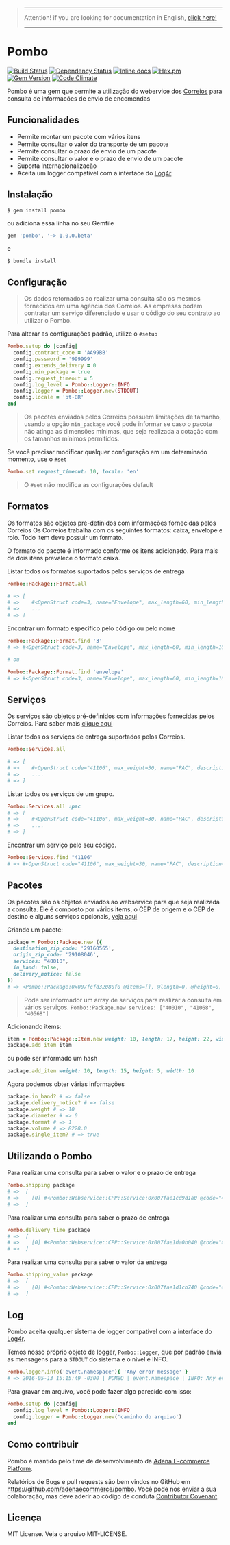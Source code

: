 > ***
> Attention! if you are looking for documentation in English, [click here!](readmes/README-EN.md)
> ***

# Pombo
[![Build Status](https://travis-ci.org/adenaecommerce/pombo.svg?branch=master)](https://travis-ci.org/adenaecommerce/pombo)
[![Dependency Status](https://gemnasium.com/adenaecommerce/pombo.svg)](https://gemnasium.com/adenaecommerce/pombo)
[![Inline docs](http://inch-ci.org/github/adenaecommerce/pombo.svg?branch=master)](http://inch-ci.org/github/adenaecommerce/pombo)
[![Hex.pm](https://img.shields.io/badge/yard-docs-blue.svg)](http://www.rubydoc.info/github/adenaecommerce/pombo/master)
[![Gem Version](https://badge.fury.io/rb/pombo.svg)](https://badge.fury.io/rb/pombo)
[![Code Climate](https://codeclimate.com/github/adenaecommerce/pombo/badges/gpa.svg)](https://codeclimate.com/github/adenaecommerce/pombo)

Pombo é uma gem que permite a utilização do webervice dos [Correios](http://correios.com.br/para-voce) para consulta de informacões
de envio de encomendas

## Funcionalidades

* Permite montar um pacote com vários itens
* Permite consultar o valor do transporte de um pacote
* Permite consultar o prazo de envio de um pacote
* Permite consultar o valor e o prazo de envio de um pacote
* Suporta Internacionalização
* Aceita um logger compatível com a interface do [Log4r](http://log4r.rubyforge.org/index.html)

## Instalação

    $ gem install pombo

ou adiciona essa linha no seu Gemfile

```ruby
gem 'pombo', '~> 1.0.0.beta'
```

e

    $ bundle install


## Configuração

> Os dados retornados ao realizar uma consulta são os mesmos fornecidos em uma agência dos Correios. As empresas
> podem contratar um serviço diferenciado e usar o código do seu contrato ao utilizar o Pombo.

Para alterar as configurações padrão, utilize o `#setup`

```ruby
Pombo.setup do |config|
  config.contract_code = 'AA99BB'
  config.password = '999999'
  config.extends_delivery = 0
  config.min_package = true
  config.request_timeout = 5
  config.log_level = Pombo::Logger::INFO
  config.logger = Pombo::Logger.new(STDOUT)
  config.locale = 'pt-BR'
end
```

> Os pacotes enviados pelos Correios possuem limitações de tamanho, usando a opção `min_package` você pode informar se caso o pacote não
> atinga as dimensões mínimas, que seja realizada a cotação com os tamanhos mínimos permitidos.

Se você precisar modificar qualquer configuração em um determinado momento, use o `#set`

```ruby
Pombo.set request_timeout: 10, locale: 'en'
```

> O `#set` não modifica as configurações default

## Formatos

Os formatos são objetos pré-definidos com informações fornecidas pelos Correios
Os Correios trabalha com os seguintes formatos: caixa, envelope e rolo. Todo item deve possuir um formato.

O formato do pacote é informado conforme os itens adicionado. Para mais de dois itens prevalece o formato caixa.

Listar todos os formatos suportados pelos serviços de entrega

```ruby
Pombo::Package::Format.all

# => [
# =>    #<OpenStruct code=3, name="Envelope", max_length=60, min_length=16, max_width=60, min_width=11, max_weight=1>
# =>    ....
# => ]
```

Encontrar um formato específico pelo código ou pelo nome

```ruby
Pombo::Package::Format.find '3'
# => #<OpenStruct code=3, name="Envelope", max_length=60, min_length=16, max_width=60, min_width=11, max_weight=1>

# ou

Pombo::Package::Format.find 'envelope'
# => #<OpenStruct code=3, name="Envelope", max_length=60, min_length=16, max_width=60, min_width=11, max_weight=1>
```

## Serviços

Os serviços são objetos pré-definidos com informações fornecidas pelos Correios. Para saber mais [clique aqui](http://www.correios.com.br/para-voce/envio/encomendas/encomendas)

Listar todos os serviços de entrega suportados pelos Correios.

```ruby
Pombo::Services.all

# => [
# =>    #<OpenStruct code="41106", max_weight=30, name="PAC", description="PAC (sem contrato)">,
# =>    ....
# => ]
```

Listar todos os serviços de um grupo.

```ruby
Pombo::Services.all :pac
# => [
# =>    #<OpenStruct code="41106", max_weight=30, name="PAC", description="PAC (sem contrato)">,
# =>    ....
# => ]
```

Encontrar um serviço pelo seu código.

```ruby
Pombo::Services.find "41106"
# => #<OpenStruct code="41106", max_weight=30, name="PAC", description="PAC (sem contrato)">
```

## Pacotes

Os pacotes são os objetos enviados ao webservice para que seja realizada a consulta. Ele é composto por vários
items, o CEP de origem e o CEP de destino e alguns serviços opcionais, [veja aqui](https://www.correios.com.br/para-voce/envio/encomendas/servicos-opcionais)

Criando um pacote:

```ruby
package = Pombo::Package.new ({
  destination_zip_code: '29160565',
  origin_zip_code: '29108046',
  services: "40010",
  in_hand: false,
  delivery_notice: false
})
# => <Pombo::Package:0x007fcfd32080f0 @items=[], @length=0, @height=0, @width=0, @declared_value=0, @destination_zip_code="29160565", @origin_zip_code="29108046">
```

> Pode ser informador um array de serviços para realizar a consulta em vários serviços.
> `Pombo::Package.new services: ["40010", "41068", "40568"]`

Adicionando items:

```ruby
item = Pombo::Package::Item.new weight: 10, length: 17, height: 22, width: 22
package.add_item item
```

ou pode ser informado um hash

```ruby
package.add_item weight: 10, length: 15, height: 5, width: 10
```

Agora podemos obter várias informações

```ruby
package.in_hand? # => false
package.delivery_notice? # => false
package.weight # => 10
package.diameter # => 0
package.format # => 1
package.volume # => 8228.0
package.single_item? # => true
```

## Utilizando o Pombo

Para realizar uma consulta para saber o valor e o prazo de entrega

```ruby
Pombo.shipping package
# =>  [
# =>    [0] #<Pombo::Webservice::CPP::Service:0x007fae1cd9d1a0 @code="40010", @value=31.3, @delivery_time="1", @value_in_hand=0.0, @value_delivery_notice=0.0, @value_declared_value=0.0, @error_code="0", @value_without_additions=31.3, @delivery_home=true, @delivery_sartuday=true>
# =>  ]
```

Para realizar uma consulta para saber o prazo de entrega

```ruby
Pombo.delivery_time package
# =>  [
# =>    [0] #<Pombo::Webservice::CPP::Service:0x007fae1da0b040 @code="40010", @delivery_time="1", @delivery_home=true, @delivery_sartuday=true>
# =>  ]
```

Para realizar uma consulta para saber o valor da entrega

```ruby
Pombo.shipping_value package
# =>  [
# =>    [0] #<Pombo::Webservice::CPP::Service:0x007fae1d1cb740 @code="40010", @value=31.3, @value_in_hand=0.0, @value_delivery_notice=0.0, @value_declared_value=0.0, @value_without_additions=31.3>
# =>  ]
```

## Log

Pombo aceita qualquer sistema de logger compatível com a interface do [Log4r](http://log4r.rubyforge.org/index.html).

Temos nosso próprio objeto de logger, `Pombo::Logger`, que por padrão envia as mensagens para a `STDOUT` do sistema e o nível é INFO.

```ruby
Pombo.logger.info('event.namespace'){ 'Any error message' }
# => 2016-05-13 15:15:49 -0300 | POMBO | event.namespace | INFO: Any error message
```

Para gravar em arquivo, você pode fazer algo parecido com isso:

```ruby
Pombo.setup do |config|
  config.log_level = Pombo::Logger::INFO
  config.logger = Pombo::Logger.new('caminho do arquivo')
end
```

## Como contribuir

Pombo é mantido pelo time de desenvolvimento da [Adena E-commerce Platform](http://www.adena.com.br/).

Relatórios de Bugs e pull requests são bem vindos no GitHub em https://github.com/adenaecommerce/pombo.
Você pode nos enviar a sua colaboração, mas deve aderir ao código de conduta [Contributor Covenant](http://contributor-covenant.org).

## Licença

MIT License. Veja o arquivo MIT-LICENSE.
